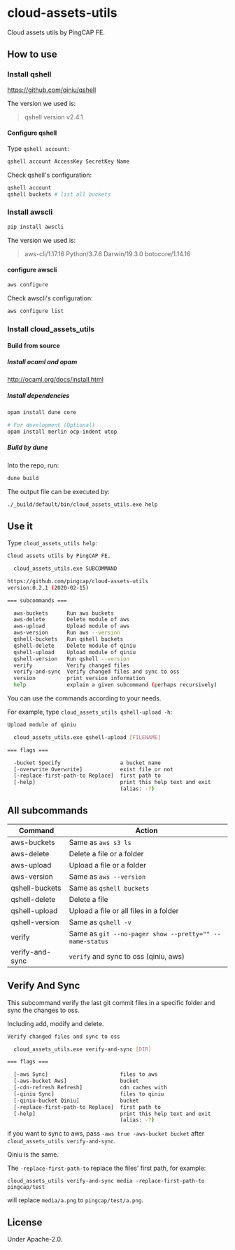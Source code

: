 # cloud-assets-utils

Cloud assets utils by PingCAP FE.

## How to use

### Install qshell

<https://github.com/qiniu/qshell>

The version we used is:

> qshell version v2.4.1

#### Configure qshell

Type `qshell account`:

```sh
qshell account AccessKey SecretKey Name
```

Check qshell's configuration:

```sh
qshell account
qshell buckets # list all buckets
```

### Install awscli

```sh
pip install awscli
```

The version we used is:

> aws-cli/1.17.16 Python/3.7.6 Darwin/19.3.0 botocore/1.14.16

#### configure awscli

```sh
aws configure
```

Check awscli's configuration:

```sh
aws configure list
```

### Install cloud_assets_utils

#### Build from source

##### Install ocaml and opam

<http://ocaml.org/docs/install.html>

##### Install dependencies

```sh
opam install dune core

# For development (Optional)
opam install merlin ocp-indent utop
```
    
##### Build by dune

Into the repo, run:

```sh
dune build
```

The output file can be executed by:

```sh
./_build/default/bin/cloud_assets_utils.exe help
```

## Use it

Type `cloud_assets_utils help`:

```sh
Cloud assets utils by PingCAP FE.

  cloud_assets_utils.exe SUBCOMMAND

https://github.com/pingcap/cloud-assets-utils
version:0.2.1 (2020-02-15)

=== subcommands ===

  aws-buckets      Run aws buckets
  aws-delete       Delete module of aws
  aws-upload       Upload module of aws
  aws-version      Run aws --version
  qshell-buckets   Run qshell buckets
  qshell-delete    Delete module of qiniu
  qshell-upload    Upload module of qiniu
  qshell-version   Run qshell --version
  verify           Verify changed files
  verify-and-sync  Verify changed files and sync to oss
  version          print version information
  help             explain a given subcommand (perhaps recursively)
```

You can use the commands according to your needs.

For example, type `cloud_assets_utils qshell-upload -h`:

```sh
Upload module of qiniu

  cloud_assets_utils.exe qshell-upload [FILENAME]

=== flags ===

  -bucket Specify                   a bucket name
  [-overwrite Overwrite]            exist file or not
  [-replace-first-path-to Replace]  first path to
  [-help]                           print this help text and exit
                                    (alias: -?)
```

## All subcommands

| Command         | Action                                                  |
| --------------- | ------------------------------------------------------- |
| aws-buckets     | Same as `aws s3 ls`                                     |
| aws-delete      | Delete a file or a folder                               |
| aws-upload      | Upload a file or a folder                               |
| aws-version     | Same as `aws --version`                                 |
| qshell-buckets  | Same as `qshell buckets`                                |
| qshell-delete   | Delete a file                                           |
| qshell-upload   | Upload a file or all files in a folder                  |
| qshell-version  | Same as `qshell -v`                                     |
| verify          | Same as `git --no-pager show --pretty="" --name-status` |
| verify-and-sync | `verify` and sync to oss (qiniu, aws)                   |

## Verify And Sync

This subcommand verify the last git commit files in a specific folder and sync the changes to oss.

Including add, modify and delete.

```sh
Verify changed files and sync to oss

  cloud_assets_utils.exe verify-and-sync [DIR]

=== flags ===

  [-aws Sync]                       files to aws
  [-aws-bucket Aws]                 bucket
  [-cdn-refresh Refresh]            cdn caches with
  [-qiniu Sync]                     files to qiniu
  [-qiniu-bucket Qiniu]             bucket
  [-replace-first-path-to Replace]  first path to
  [-help]                           print this help text and exit
                                    (alias: -?)
```

if you want to sync to aws, pass `-aws true -aws-bucket bucket` after `cloud_assets_utils verify-and-sync`.

Qiniu is the same.

The `-replace-first-path-to` replace the files' first path, for example:

`cloud_assets_utils verify-and-sync media -replace-first-path-to pingcap/test`

will replace `media/a.png` to `pingcap/test/a.png`.

## License

Under Apache-2.0.
